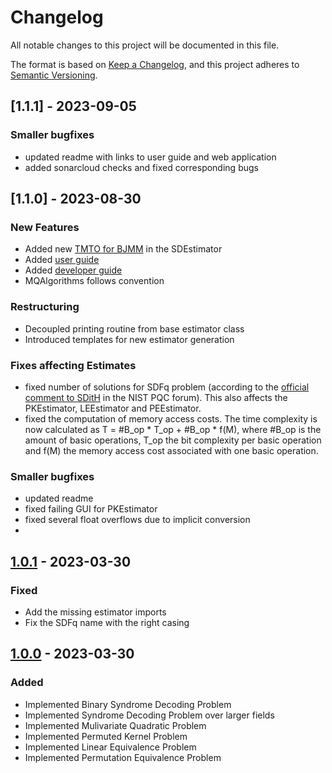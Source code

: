 # Changelog

All notable changes to this project will be documented in this file.

The format is based on [Keep a Changelog](https://keepachangelog.com/en/1.0.0/),
and this project adheres to [Semantic Versioning](https://semver.org/spec/v2.0.0.html).

## [1.1.1] - 2023-09-05

### Smaller bugfixes

- updated readme with links to user guide and web application
- added sonarcloud checks and fixed corresponding bugs

## [1.1.0] - 2023-08-30

### New Features
- Added new [TMTO for BJMM](https://eprint.iacr.org/2022/1329) in the SDEstimator
- Added [user guide](https://github.com/Crypto-TII/CryptographicEstimators/blob/develop/docs/CONTRIBUTING.md)
- Added [developer guide](https://github.com/Crypto-TII/CryptographicEstimators/blob/develop/User_Guide.ipynb)
- MQAlgorithms follows convention

### Restructuring

- Decoupled printing routine from base estimator class
- Introduced templates for new estimator generation

### Fixes affecting Estimates
- fixed number of solutions for SDFq problem (according to the [official comment to SDitH](https://groups.google.com/a/list.nist.gov/g/pqc-forum/c/d_BcUfFGl5o/m/zy7pGkTAAQAJ) in the NIST PQC forum). This also affects the PKEstimator, LEEstimator and PEEstimator. 
- fixed the computation of memory access costs. The time complexity is now calculated as T = #B_op * T_op + #B_op * f(M), where #B_op is the amount of basic operations, T_op the bit complexity per basic operation and f(M) the memory access cost associated with one basic operation.

### Smaller bugfixes

- updated readme
- fixed failing GUI for PKEstimator
- fixed several float overflows due to implicit conversion
- 
## [1.0.1] - 2023-03-30

### Fixed

- Add the missing estimator imports
- Fix the SDFq name with the right casing

## [1.0.0] - 2023-03-30

### Added

- Implemented Binary Syndrome Decoding Problem
- Implemented Syndrome Decoding Problem over larger fields
- Implemented Mulivariate Quadratic Problem
- Implemented Permuted Kernel Problem
- Implemented Linear Equivalence Problem
- Implemented Permutation Equivalence Problem

[1.0.1]: https://github.com/CRYPTO-TII/CryptographicEstimators/compare/v1.0.1..v1.0.0
[1.0.0]: https://github.com/CRYPTO-TII/CryptographicEstimators
